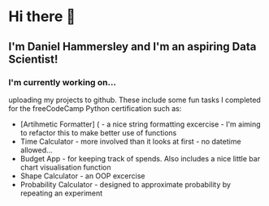 # Hi there 👋  
## I'm Daniel Hammersley and I'm an aspiring Data Scientist!    
  
  
  
### I'm currently working on... 
uploading my projects to github. These include some fun tasks I completed for the freeCodeCamp Python certification such as:
* [Artihmetic Formatter] ( - a nice string formatting excercise - I'm aiming to refactor this to make better use of functions
* Time Calculator - more involved than it looks at first - no datetime allowed...
* Budget App - for keeping track of spends. Also includes a nice little bar chart visualisation function
* Shape Calculator - an OOP excercise
* Probability Calculator - designed to approximate probability by repeating an experiment


<!--
**danham78/danham78** is a ✨ _special_ ✨ repository because its `README.md` (this file) appears on your GitHub profile.

Here are some ideas to get you started:

- 🔭 I’m currently working on ...
- 🌱 I’m currently learning ...
- 👯 I’m looking to collaborate on ...
- 🤔 I’m looking for help with ...
- 💬 Ask me about ...
- 📫 How to reach me: ...
- 😄 Pronouns: ...
- ⚡ Fun fact: ...
-->
